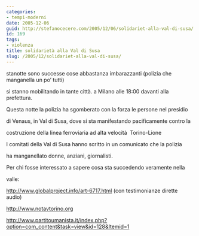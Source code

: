 ```yaml
---
categories:
- tempi-moderni
date: 2005-12-06
guid: http://stefanocecere.com/2005/12/06/solidariet-alla-val-di-susa/
id: 169
tags:
- violenza
title: solidarietà alla Val di Susa
slug: /2005/12/solidariet-alla-val-di-susa/
---
```


stanotte sono successe cose abbastanza imbarazzanti (polizia che manganella un po’ tutti)
  
si stanno mobilitando in tante città. a Milano alle 18:00 davanti alla prefettura.

Questa notte la polizia ha sgomberato con la forza le persone nel presidio
  
di Venaus, in Val di Susa, dove si sta manifestando pacificamente contro la
  
costruzione della linea ferroviaria ad alta velocità  Torino-Lione
  
I comitati della Val di Susa hanno scritto in un comunicato che la polizia
  
ha manganellato donne, anziani, giornalisti.

Per chi fosse interessato a sapere cosa sta succedendo veramente nella
  
valle:
  
<http://www.globalproject.info/art-6717.html> (con testimonianze dirette audio)
  
<http://www.notavtorino.org>
  
<http://www.partitoumanista.it/index.php?option=com_content&task=view&id=128&Itemid=1>